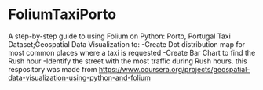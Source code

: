 # FoliumTaxiPorto
A step-by-step guide to using Folium on Python: Porto, Portugal Taxi Dataset;Geospatial Data Visualization to: -Create Dot distribution map for most common places where a taxi is requested -Create Bar Chart to find the Rush hour -Identify the street with the most traffic during Rush hours. this respository was made from https://www.coursera.org/projects/geospatial-data-visualization-using-python-and-folium 
